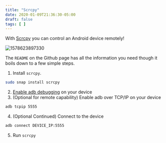 ```yaml
---
title: "Scrcpy"
date: 2020-01-09T21:36:30-05:00
draft: false
tags: [ ]
---
```


With [Scrcpy](https://github.com/Genymobile/scrcpy) you can control an Android device remotely!

![1578623897330](/files/images/1578623897330.png)

The `README` on the Github page has all the information you need though it boils down to a few simple steps.

1. Install `scrcpy`. 
```bash
sudo snap install scrcpy
```
2. [Enable adb debugging](https://developer.android.com/studio/command-line/adb.html#Enabling) on your device
3. (Optional for remote capability) Enable adb over TCP/IP on your device
```bash
adb tcpip 5555
```
4. (Optional Continued) Connect to the device
 ```bash
 adb connect DEVICE_IP:5555
 ```
 5. Run `scrcpy`
